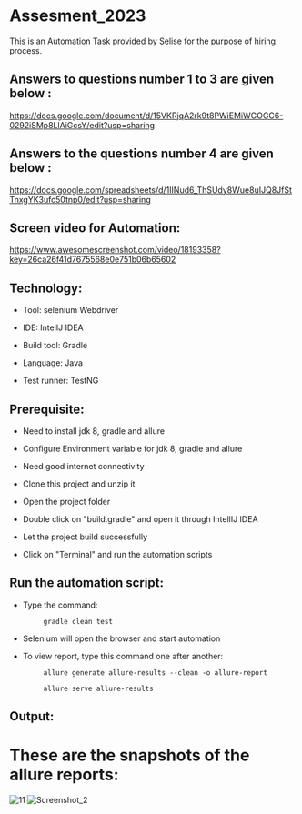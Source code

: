 # Assesment_2023

This is an Automation Task provided by Selise for the purpose of hiring process.

## Answers to questions number 1 to 3 are given below : 

https://docs.google.com/document/d/15VKRjqA2rk9t8PWiEMiWGOGC6-0292iSMp8LlAiGcsY/edit?usp=sharing  


## Answers to the questions number 4 are given below : 

https://docs.google.com/spreadsheets/d/1IINud6_ThSUdy8Wue8uIJQ8JfStTnxgYK3ufc50tnp0/edit?usp=sharing 

## Screen video for Automation:

https://www.awesomescreenshot.com/video/18193358?key=26ca26f41d7675568e0e751b06b65602 

## Technology:

- Tool: selenium Webdriver

- IDE: IntelIJ IDEA

- Build tool: Gradle

- Language: Java

- Test runner: TestNG

## Prerequisite:

- Need to install jdk 8, gradle and allure

- Configure Environment variable for jdk 8, gradle and allure
- Need good internet connectivity

- Clone this project and unzip it

- Open the project folder

- Double click on "build.gradle" and open it through IntellIJ IDEA

- Let the project build successfully

- Click on "Terminal" and run the automation scripts

## Run the automation script:

- Type the command:

           gradle clean test
      
- Selenium will open the browser and start automation

- To view report, type this command one after another:

           allure generate allure-results --clean -o allure-report
        
           allure serve allure-results
 
 ## Output:
 
 # These are the snapshots of the allure reports:
 
 ![11](https://github.com/Mamun104/Assesment_2023/assets/78067017/dd1d9c0d-88ec-448f-a99c-1a50377ea9e8)
![Screenshot_2](https://github.com/Mamun104/Assesment_2023/assets/78067017/2cc22050-2c09-47e5-8249-49189701ff71)




